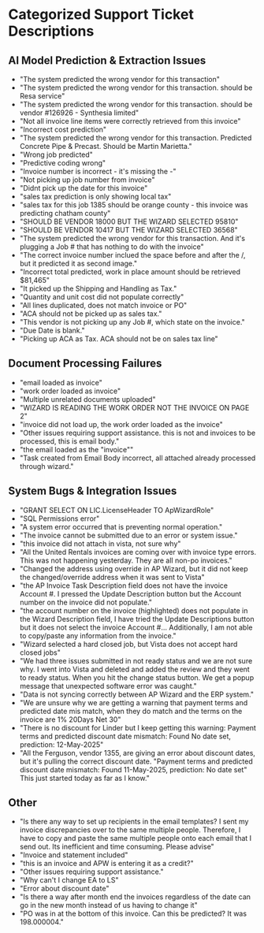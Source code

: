 # Categorized Support Ticket Descriptions

## AI Model Prediction & Extraction Issues

- "The system predicted the wrong vendor for this transaction"
- "The system predicted the wrong vendor for this transaction. should be Resa service"
- "The system predicted the wrong vendor for this transaction. should be vendor #126926 - Synthesia limited"
- "Not all invoice line items were correctly retrieved from this invoice"
- "Incorrect cost prediction"
- "The system predicted the wrong vendor for this transaction. Predicted Concrete Pipe & Precast. Should be Martin Marietta."
- "Wrong job predicted"
- "Predictive coding wrong"
- "Invoice number is incorrect - it's missing the -"
- "Not picking up job number from invoice"
- "Didnt pick up the date for this invoice"
- "sales tax prediction is only showing local tax"
- "sales tax for this job 1385 should be orange county - this invoice was predicting chatham county"
- "SHOULD BE VENDOR 18000 BUT THE WIZARD SELECTED 95810"
- "SHOULD BE VENDOR 10417 BUT THE WIZARD SELECTED 36568"
- "The system predicted the wrong vendor for this transaction. And it's plugging a Job # that has nothing to do with the invoice"
- "The correct invoice number inclued the space before and after the /, but it predicted it as second image."
- "Incorrect total predicted, work in place amount should be retrieved $81,465"
- "It picked up the Shipping and Handling as Tax."
- "Quantity and unit cost did not populate correctly"
- "All lines duplicated, does not match invoice or PO"
- "ACA should not be picked up as sales tax."
- "This vendor is not picking up any Job #, which state on the invoice."
- "Due Date is blank."
- "Picking up ACA as Tax. ACA should not be on sales tax line"

## Document Processing Failures

- "email loaded as invoice"
- "work order loaded as invoice"
- "Multiple unrelated documents uploaded"
- "WIZARD IS READING THE WORK ORDER NOT THE INVOICE ON PAGE 2"
- "invoice did not load up, the work order loaded as the invoice"
- "Other issues requiring support assistance. this is not and invoices to be processed, this is email body."
- "the email loaded as the \"invoice\""
- "Task created from Email Body incorrect, all attached already processed through wizard."

## System Bugs & Integration Issues

- "GRANT SELECT ON LIC.LicenseHeader TO ApWizardRole"
- "SQL Permissions error"
- "A system error occurred that is preventing normal operation."
- "The invoice cannot be submitted due to an error or system issue."
- "this invoice did not attach in vista, not sure why"
- "All the United Rentals invoices are coming over with invoice type errors. This was not happening yesterday. They are all non-po invoices."
- "Changed the address using override in AP Wizard, but it did not keep the changed/override address when it was sent to Vista"
- "the AP Invoice Task Description field does not have the invoice Account #. I pressed the Update Description button but the Account number on the invoice did not populate."
- "the account number on the invoice (highlighted) does not populate in the Wizard Description field, I have tried the Update Descriptions button but it does not select the invoice Account #... Additionally, I am not able to copy/paste any information from the invoice."
- "Wizard selected a hard closed job, but Vista does not accept hard closed jobs"
- "We had three issues submitted in not ready status and we are not sure why. I went into Vista and deleted and added the review and they went to ready status. When you hit the change status button. We get a popup message that unexpected software error was caught."
- "Data is not syncing correctly between AP Wizard and the ERP system."
- "We are unsure why we are getting a warning that payment terms and predicted date mis match, when they do match and the terms on the invoice are 1% 20Days Net 30"
- "There is no discount for Linder but I keep getting this warning: Payment terms and predicted discount date mismatch: Found No date set, prediction: 12-May-2025"
- "All the Ferguson, vendor 1355, are giving an error about discount dates, but it's pulling the correct discount date. \"Payment terms and predicted discount date mismatch: Found 11-May-2025, prediction: No date set\" This just started today as far as I know."

## Other

- "Is there any way to set up recipients in the email templates? I sent my invoice discrepancies over to the same multiple people. Therefore, I have to copy and paste the same multiple people onto each email that I send out. Its inefficient and time consuming. Please advise"
- "Invoice and statement included"
- "this is an invoice and APW is entering it as a credit?"
- "Other issues requiring support assistance."
- "Why can't I change EA to LS"
- "Error about discount date"
- "Is there a way after month end the invoices regardless of the date can go in the new month instead of us having to change it"
- "PO was in at the bottom of this invoice. Can this be predicted? It was 198.000004."
